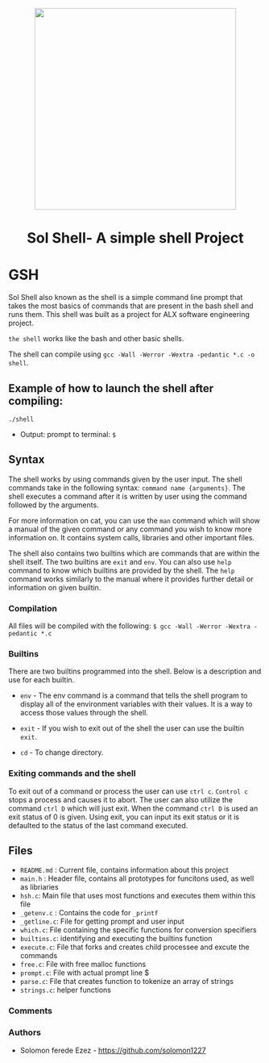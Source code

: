 <p align="center">

  <img src="sol.jpg" width="400\"/>

<br>


<h1><p align="center">Sol Shell- A simple shell Project</h1></p></font>





# GSH
Sol Shell also known as the shell is a simple command line prompt that takes the most basics of commands that are present in the bash shell and runs them. This shell was built as a project for ALX software engineering project.

`the shell` works like the bash and other basic shells.

The shell can compile using `gcc -Wall -Werror -Wextra -pedantic *.c -o shell`.

## Example of how to launch the shell after compiling:
`./shell`

* Output: prompt to terminal: `$ `

## Syntax
The shell works by using commands given by the user input. The shell commands take in the following syntax: `command name {arguments}`. The shell executes a command after it is written by user using the command followed by the arguments.


For more information on cat, you can use the `man` command which will show a manual of the given command or any command you wish to know more information on. It contains system calls, libraries and other important files.

The shell also contains two builtins which are commands that are within the shell itself. The two builtins are `exit` and `env`. You can also use `help` command to know which builtins are provided by the shell. The `help` command works similarly to the manual where it provides further detail or information on given builtin.

### Compilation
All files will be compiled with the following: `$ gcc -Wall -Werror -Wextra -pedantic *.c`


### Builtins
There are two builtins programmed into the shell. Below is a description and use for each builtin.

* `env` - The env command is a command that tells the shell program to display all of the environment variables with their values. It is a    way to access those values through the shell.

* `exit` - If you wish to exit out of the shell the user can use the builtin `exit`.

* `cd` - To change directory.


### Exiting commands and the shell
To exit out of a command or process the user can use `ctrl c`. `Control c` stops a process and causes it to abort.
The user can also utilize the command `ctrl D` which will just exit. When the command `ctrl D` is used an exit status of 0 is given. Using exit, you can input its exit status or it is defaulted to the status of the last command executed.

## Files
* `README.md` : Current file, contains information about this project
* `main.h` : Header file, contains all prototypes for funcitons used, as well as libriaries
* `hsh.c`: Main file that uses most functions and executes them within this file
* `_getenv.c` : Contains the code for `_printf`
* `_getline.c`: File for getting prompt and user input
* `which.c`: File containing the specific functions for conversion specifiers
* `builtins.c`: identifying and executing the builtins function
* `execute.c`: File that forks and creates child processee and excute the commands
* `free.c`: File with free malloc functions
* `prompt.c`: File with actual prompt line $
* `parse.c`: File that creates function to tokenize an array of strings
* `strings.c`: helper functions

### Comments

### Authors
* Solomon ferede Ezez - https://github.com/solomon1227
